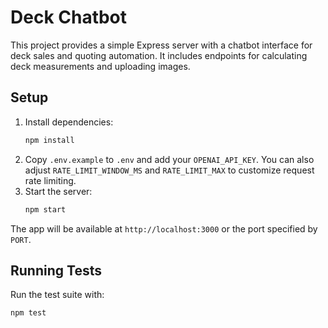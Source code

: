 # Deck Chatbot

This project provides a simple Express server with a chatbot interface for deck sales and quoting automation. It includes endpoints for calculating deck measurements and uploading images.

## Setup
1. Install dependencies:
   ```bash
   npm install
   ```
2. Copy `.env.example` to `.env` and add your `OPENAI_API_KEY`.
   You can also adjust `RATE_LIMIT_WINDOW_MS` and `RATE_LIMIT_MAX` to customize
   request rate limiting.
3. Start the server:
   ```bash
   npm start
   ```

The app will be available at `http://localhost:3000` or the port specified by `PORT`.

## Running Tests
Run the test suite with:
```bash
npm test
```
